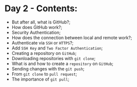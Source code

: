 # Day 2 - Contents: 

* But after all, what is GitHub?; 
* How does GitHub work?; 
* Security Authentication; 
* How does the connection between local and remote work?; 
* Authenticate via `SSH` or `HTTPS`?; 
* Add `SSH Key` and `Two Factor Authentication`; 
* Creating a repository on `GitHub`; 
* Downloading repositories with `git clone`; 
* What is and how to create a `repository` on `GitHub`; 
* Sending changes with the `git push`; 
* From `git clone` to `pull request`; 
* The importance of `git pull`; 
